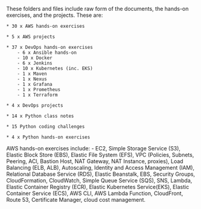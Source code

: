 These folders and files include raw form of the documents, the hands-on exercises, and the projects.
These are:

    * 30 x AWS hands-on exercises 

    * 5 x AWS projects

    * 37 x DevOps hands-on exercises 
        - 6 x Ansible hands-on
        - 10 x Docker
        - 6 x Jenkins
        - 10 x Kubernetes (inc. EKS)
        - 1 x Maven
        - 1 x Nexus
        - 1 x Grafana
        - 1 x Prometheus
        - 1 x Terraform

    * 4 x DevOps projects

    * 14 x Python class notes

    * 15 Python coding challenges

    * 4 x Python hands-on exercises


AWS hands-on exercises include:         - EC2, Simple Storage Service (S3), Elastic Block Store (EBS), Elastic File System (EFS), VPC (Policies, Subnets, Peering, ACl, Bastion Host, NAT Gateway, NAT Instance, proxies), Load Balancing (ELB, ALB), Autoscaling, Identity and Access Management (IAM), Relational Database Service (RDS), Elastic Beanstalk, EBS, Security Groups, CloudFormation, CloudWatch, Simple Queue Service (SQS), SNS, Lambda, Elastic Container Registry (ECR), Elastic Kubernetes Service(EKS), Elastic Container Service (ECS),  AWS CLI, AWS Lambda Function, CloudFront, Route 53, Certificate Manager, cloud cost management.